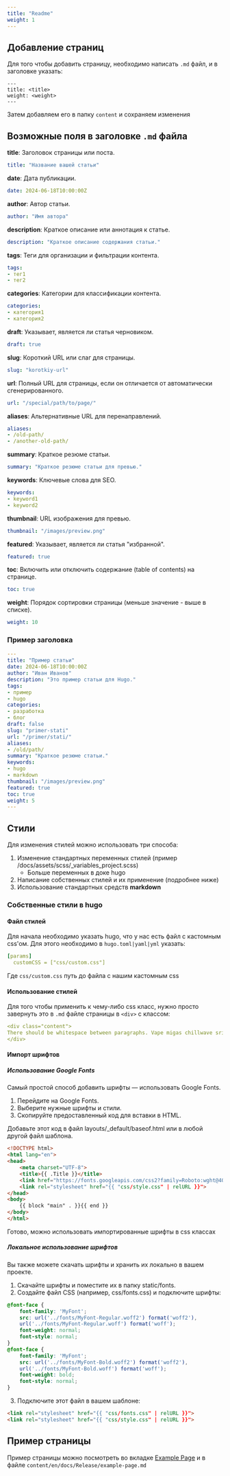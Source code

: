 ```yaml
---
title: "Readme"
weight: 1
---
```


## Добавление страниц
Для того чтобы добавить страницу, необходимо написать `.md` файл, и в заголовке указать:

```
---
title: <title>
weight: <weight>
---
```

Затем добавляем его в папку `content` и сохраняем изменения

## Возможные поля в заголовке `.md` файла

**title**: Заголовок страницы или поста.

```yaml
title: "Название вашей статьи"
```
**date**: Дата публикации.

```yaml
date: 2024-06-18T10:00:00Z
```

**author**: Автор статьи.

```yaml
author: "Имя автора"
```

**description**: Краткое описание или аннотация к статье.

```yaml
description: "Краткое описание содержания статьи."
```

**tags**: Теги для организации и фильтрации контента.

```yaml
tags:
- тег1
- тег2
```

**categories**: Категории для классификации контента.

```yaml
categories:
- категория1
- категория2
```

**draft**: Указывает, является ли статья черновиком.

```yaml
draft: true
```

**slug**: Короткий URL или слаг для страницы.

```yaml
slug: "korotkiy-url"
```

**url**: Полный URL для страницы, если он отличается от автоматически сгенерированного.

```yaml
url: "/special/path/to/page/"
```

**aliases**: Альтернативные URL для перенаправлений.

```yaml
aliases:
- /old-path/
- /another-old-path/
```

**summary**: Краткое резюме статьи.

```yaml
summary: "Краткое резюме статьи для превью."
```

**keywords**: Ключевые слова для SEO.

```yaml
keywords:
- keyword1
- keyword2
```

**thumbnail**: URL изображения для превью.

```yaml
thumbnail: "/images/preview.png"
```

**featured**: Указывает, является ли статья "избранной".

```yaml
featured: true
```

**toc**: Включить или отключить содержание (table of contents) на странице.

```yaml
toc: true
```

**weight**: Порядок сортировки страницы (меньше значение - выше в списке).

```yaml
weight: 10
```

### Пример заголовка

```yaml
---
title: "Пример статьи"
date: 2024-06-18T10:00:00Z
author: "Иван Иванов"
description: "Это пример статьи для Hugo."
tags:
- пример
- hugo
categories:
- разработка
- блог
draft: false
slug: "primer-stati"
url: "/primer/stati/"
aliases:
- /old/path/
summary: "Краткое резюме статьи."
keywords:
- hugo
- markdown
thumbnail: "/images/preview.png"
featured: true
toc: true
weight: 5
---
```

## Стили

Для изменения стилей можно использовать три способа:

1) Изменение стандартных переменных стилей (пример /docs/assets/scss/_variables_project.scss) 
   - Больше переменных в доке hugo
2) Написание собственных стилей и их применение (подробнее ниже)
3) Использование стандартных средств **markdown**

### Собственные стили в hugo

#### Файл стилей

Для начала необходимо указать hugo, что у нас есть файл с кастомным css'ом. Для этого необходимо в `hugo.toml|yaml|yml` указать:

```yaml
[params]
  customCSS = ["css/custom.css"]
```

Где `css/custom.css` путь до файла с нашим кастомным css

#### Использование стилей

Для того чтобы применить к чему-либо css класс, нужно просто завернуть это в `.md` файле страницы в `<div>` с классом:

```yaml
<div class="content">
There should be whitespace between paragraphs. Vape migas chillwave sriracha poutine try-hard distillery. 
</div>
```

#### Импорт шрифтов

##### Использование Google Fonts

Самый простой способ добавить шрифты — использовать Google Fonts.

1) Перейдите на Google Fonts.
2) Выберите нужные шрифты и стили.
3) Скопируйте предоставленный код для вставки в HTML.

Добавьте этот код в файл layouts/_default/baseof.html или в любой другой файл шаблона.

```html
<!DOCTYPE html>
<html lang="en">
<head>
    <meta charset="UTF-8">
    <title>{{ .Title }}</title>
    <link href="https://fonts.googleapis.com/css2?family=Roboto:wght@400;700&display=swap" rel="stylesheet">
    <link rel="stylesheet" href="{{ "css/style.css" | relURL }}">
</head>
<body>
    {{ block "main" . }}{{ end }}
</body>
</html>
```

Готово, можно использовать импортированные шрифты в css классах

##### Локальное использование шрифтов
Вы также можете скачать шрифты и хранить их локально в вашем проекте.

1) Скачайте шрифты и поместите их в папку static/fonts.
2) Создайте файл CSS (например, css/fonts.css) и подключите шрифты:

```css
@font-face {
    font-family: 'MyFont';
    src: url('../fonts/MyFont-Regular.woff2') format('woff2'),
    url('../fonts/MyFont-Regular.woff') format('woff');
    font-weight: normal;
    font-style: normal;
}
@font-face {
    font-family: 'MyFont';
    src: url('../fonts/MyFont-Bold.woff2') format('woff2'),
    url('../fonts/MyFont-Bold.woff') format('woff');
    font-weight: bold;
    font-style: normal;
}
```

3) Подключите этот файл в вашем шаблоне:

```html
<link rel="stylesheet" href="{{ "css/fonts.css" | relURL }}">
<link rel="stylesheet" href="{{ "css/style.css" | relURL }}">
```

## Пример страницы

Пример страницы можно посмотреть во вкладке [Example Page](/docs/release/example-page/) и в файле `content/en/docs/Release/example-page.md`
